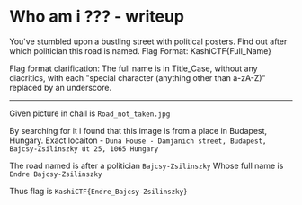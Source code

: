 # Who am i ??? - writeup

You've stumbled upon a bustling street with political posters. Find out after which politician this road is named. Flag Format: KashiCTF{Full_Name}

Flag format clarification: The full name is in Title_Case, without any diacritics, with each "special character (anything other than a-zA-Z)" replaced by an underscore.

---

Given picture in chall is `Road_not_taken.jpg`

By searching for it i found that this image is from a place in Budapest, Hungary.
Exact locaiton - `Duna House - Damjanich street, Budapest, Bajcsy-Zsilinszky út 25, 1065 Hungary`

The road named is after a politician `Bajcsy-Zsilinszky`
Whose full name is `Endre Bajcsy-Zsilinszky`

Thus flag is `KashiCTF{Endre_Bajcsy-Zsilinszky}`
